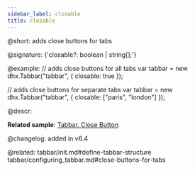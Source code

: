 ```yaml
---
sidebar_label: closable
title: closable
---          
```


@short: adds close buttons for tabs

@signature: {'closable?: boolean | string[];'}

@example: 
// adds close buttons for all tabs
var tabbar = new dhx.Tabbar("tabbar", {
	closable: true
});

// adds close buttons for separate tabs
var tabbar = new dhx.Tabbar("tabbar", {
	closable: ["paris", "london"]
});

@descr:

**Related sample**: [Tabbar. Close Button](https://snippet.dhtmlx.com/cysre4v8)

@changelog: added in v6.4

@related: 
tabbar/init.md#define-tabbar-structure
tabbar/configuring_tabbar.md#close-buttons-for-tabs

 

